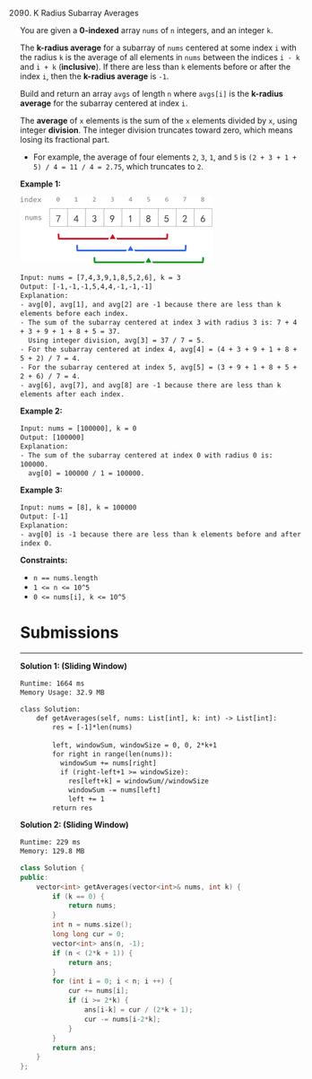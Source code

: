 2090. K Radius Subarray Averages

You are given a **0-indexed** array `nums` of `n` integers, and an integer `k`.

The **k-radius average** for a subarray of `nums` centered at some index `i` with the radius `k` is the average of all elements in `nums` between the indices `i - k` and `i + k` (**inclusive**). If there are less than `k` elements before or after the index `i`, then the **k-radius average** is `-1`.

Build and return an array `avgs` of length `n` where `avgs[i]` is the **k-radius average** for the subarray centered at index `i`.

The **average** of `x` elements is the sum of the `x` elements divided by `x`, using integer **division**. The integer division truncates toward zero, which means losing its fractional part.

* For example, the average of four elements `2`, `3`, `1`, and `5` is `(2 + 3 + 1 + 5) / 4 = 11 / 4 = 2.75`, which truncates to `2`.
 

**Example 1:**

![2090_eg1.png](img/2090_eg1.png)
```
Input: nums = [7,4,3,9,1,8,5,2,6], k = 3
Output: [-1,-1,-1,5,4,4,-1,-1,-1]
Explanation:
- avg[0], avg[1], and avg[2] are -1 because there are less than k elements before each index.
- The sum of the subarray centered at index 3 with radius 3 is: 7 + 4 + 3 + 9 + 1 + 8 + 5 = 37.
  Using integer division, avg[3] = 37 / 7 = 5.
- For the subarray centered at index 4, avg[4] = (4 + 3 + 9 + 1 + 8 + 5 + 2) / 7 = 4.
- For the subarray centered at index 5, avg[5] = (3 + 9 + 1 + 8 + 5 + 2 + 6) / 7 = 4.
- avg[6], avg[7], and avg[8] are -1 because there are less than k elements after each index.
```

**Example 2:**
```
Input: nums = [100000], k = 0
Output: [100000]
Explanation:
- The sum of the subarray centered at index 0 with radius 0 is: 100000.
  avg[0] = 100000 / 1 = 100000.
```

**Example 3:**
```
Input: nums = [8], k = 100000
Output: [-1]
Explanation: 
- avg[0] is -1 because there are less than k elements before and after index 0.
```

**Constraints:**

* `n == nums.length`
* `1 <= n <= 10^5`
* `0 <= nums[i], k <= 10^5`

# Submissions
---
**Solution 1: (Sliding Window)**
```
Runtime: 1664 ms
Memory Usage: 32.9 MB
```
```pygthon
class Solution:
    def getAverages(self, nums: List[int], k: int) -> List[int]:
        res = [-1]*len(nums)

        left, windowSum, windowSize = 0, 0, 2*k+1
        for right in range(len(nums)):
          windowSum += nums[right]
          if (right-left+1 >= windowSize):
            res[left+k] = windowSum//windowSize
            windowSum -= nums[left]
            left += 1
        return res
```

**Solution 2: (Sliding Window)**
```
Runtime: 229 ms
Memory: 129.8 MB
```
```c++
class Solution {
public:
    vector<int> getAverages(vector<int>& nums, int k) {
        if (k == 0) {
            return nums;
        }
        int n = nums.size();
        long long cur = 0;
        vector<int> ans(n, -1);
        if (n < (2*k + 1)) {
            return ans;
        }
        for (int i = 0; i < n; i ++) {
            cur += nums[i];
            if (i >= 2*k) {
                ans[i-k] = cur / (2*k + 1);
                cur -= nums[i-2*k];
            }
        }
        return ans;
    }
};
```
